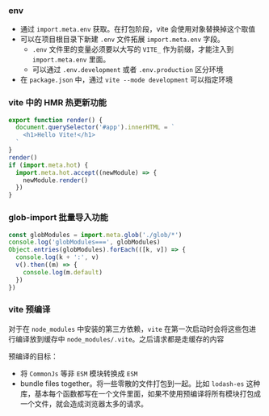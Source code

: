 ### env

- 通过 `import.meta.env` 获取。在打包阶段，vite 会使用对象替换掉这个取值
- 可以在项目根目录下新建 `.env` 文件拓展 `import.meta.env` 字段。
  - `.env` 文件里的变量必须要以大写的 `VITE_` 作为前缀，才能注入到 `import.meta.env` 里面。
  - 可以通过 `.env.development` 或者 `.env.production` 区分环境
- 在 `package.json` 中，通过 `vite --mode development` 可以指定环境

### vite 中的 HMR 热更新功能

```javascript
export function render() {
  document.querySelector('#app').innerHTML = `
    <h1>Hello Vite!</h1>
  `
}
render()
if (import.meta.hot) {
  import.meta.hot.accept((newModule) => {
    newModule.render()
  })
}
```

### glob-import 批量导入功能

```js
const globModules = import.meta.glob('./glob/*')
console.log('globModules===', globModules)
Object.entries(globModules).forEach(([k, v]) => {
  console.log(k + ':', v)
  v().then((m) => {
    console.log(m.default)
  })
})
```

### vite 预编译

对于在 `node_modules` 中安装的第三方依赖，`vite` 在第一次启动时会将这些包进行编译放到缓存中 `node_modules/.vite`。之后请求都是走缓存的内容

预编译的目标：

- 将 `CommonJs` 等非 `ESM` 模块转换成 `ESM`
- bundle files together。将一些零散的文件打包到一起。比如 `lodash-es` 这种库，基本每个函数都写在一个文件里面，如果不使用预编译将所有模块打包成一个文件，就会造成浏览器太多的请求。
